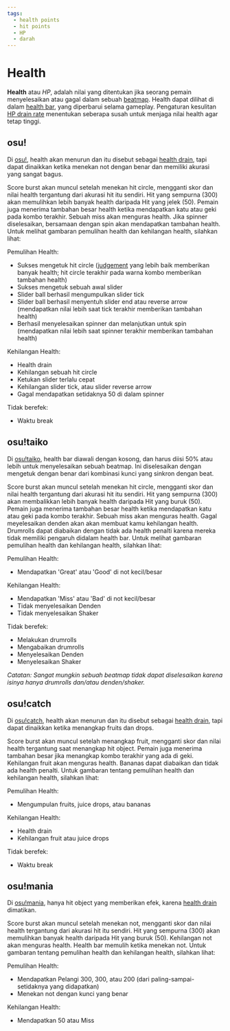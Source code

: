 ```yaml
---
tags:
  - health points
  - hit points
  - HP
  - darah
---
```


# Health

**Health** atau *HP*, adalah nilai yang ditentukan jika seorang pemain menyelesaikan atau gagal dalam sebuah [beatmap](/wiki/Beatmap). Health dapat dilihat di dalam [health bar](/wiki/Client/Interface/Health_bar), yang diperbarui selama gameplay. Pengaturan kesulitan [HP drain rate](/wiki/Beatmapping/HP_drain_rate) menentukan seberapa susah untuk menjaga nilai health agar tetap tinggi. 

## osu!

Di [osu!](/wiki/Game_mode/osu!), health akan menurun dan itu disebut sebagai [health drain](/wiki/Beatmapping/Health_drain), tapi dapat dinaikkan ketika menekan not dengan benar dan memiliki akurasi yang sangat bagus.

Score burst akan muncul setelah menekan hit circle, mengganti skor dan nilai health tergantung dari akurasi hit itu sendiri. Hit yang sempurna (300) akan memulihkan lebih banyak health daripada Hit yang jelek (50). Pemain juga menerima tambahan besar health ketika mendapatkan katu atau geki pada kombo terakhir. Sebuah miss akan menguras health. Jika spinner diselesaikan, bersamaan dengan spin akan mendapatkan tambahan health. Untuk melihat gambaran pemulihan health dan kehilangan health, silahkan lihat:

Pemulihan Health:

- Sukses mengetuk hit circle ([judgement](/wiki/Gameplay/Judgement) yang lebih baik memberikan banyak health; hit circle terakhir pada warna kombo memberikan tambahan health)
- Sukses mengetuk sebuah awal slider
- Slider ball berhasil mengumpulkan slider tick
- Slider ball berhasil menyentuh slider end atau reverse arrow (mendapatkan nilai lebih saat tick terakhir memberikan tambahan health)
- Berhasil menyelesaikan spinner dan melanjutkan untuk spin (mendapatkan nilai lebih saat spinner terakhir memberikan tambahan health)

Kehilangan Health:

- Health drain
- Kehilangan sebuah hit circle
- Ketukan slider terlalu cepat
- Kehilangan slider tick, atau slider reverse arrow
- Gagal mendapatkan setidaknya 50 di dalam spinner

Tidak berefek:

- Waktu break

## osu!taiko

Di [osu!taiko](/wiki/Game_mode/osu!taiko), health bar diawali dengan kosong, dan harus diisi 50% atau lebih untuk menyelesaikan sebuah beatmap. Ini diselesaikan dengan mengetuk dengan benar dari kombinasi kunci yang sinkron dengan beat.

Score burst akan muncul setelah menekan hit circle, mengganti skor dan nilai health tergantung dari akurasi hit itu sendiri. Hit yang sempurna (300) akan membalikkan lebih banyak health daripada Hit yang buruk (50). Pemain juga menerima tambahan besar health ketika mendapatkan katu atau geki pada kombo terakhir. Sebuah miss akan menguras health. Gagal meyelesaikan denden akan akan membuat kamu kehilangan health. Drumrolls dapat diabaikan dengan tidak ada health penalti karena mereka tidak memiliki pengaruh didalam health bar. Untuk melihat gambaran pemulihan health dan kehilangan health, silahkan lihat:

Pemulihan Health:

- Mendapatkan 'Great' atau 'Good' di not kecil/besar 

Kehilangan Health:

- Mendapatkan 'Miss' atau 'Bad' di not kecil/besar
- Tidak menyelesaikan Denden
- Tidak menyelesaikan Shaker

Tidak berefek:

- Melakukan drumrolls
- Mengabaikan drumrolls
- Menyelesaikan Denden
- Menyelesaikan Shaker

*Catatan: Sangat mungkin sebuah beatmap tidak dapat diselesaikan karena isinya hanya drumrolls dan/atau denden/shaker.*

## osu!catch

Di [osu!catch](/wiki/Game_mode/osu!catch), health akan menurun dan itu disebut sebagai [health drain](/wiki/Beatmapping/Health_drain), tapi dapat dinaikkan ketika menangkap fruits dan drops.

Score burst akan muncul setelah menangkap fruit, mengganti skor dan nilai health tergantung saat menangkap hit object. Pemain juga menerima tambahan besar jika menangkap kombo terakhir yang ada di geki. Kehilangan fruit akan menguras health. Bananas dapat diabaikan dan tidak ada health penalti. Untuk gambaran tentang pemulihan health dan kehilangan health, silahkan lihat:

Pemulihan Health:

- Mengumpulan fruits, juice drops, atau bananas

Kehilangan Health:

- Health drain
- Kehilangan fruit atau juice drops

Tidak berefek: 

- Waktu break

## osu!mania

Di [osu!mania](/wiki/Game_mode/osu!mania), hanya hit object yang memberikan efek, karena [health drain](/wiki/Beatmapping/Health_drain) dimatikan.

Score burst akan muncul setelah menekan not, mengganti skor dan nilai health tergantung dari akurasi hit itu sendiri. Hit yang sempurna (300) akan memulihkan banyak health daripada Hit yang buruk (50). Kehilangan not akan menguras health. Health bar memulih ketika menekan not. Untuk gambaran tentang pemulihan health dan kehilangan health, silahkan lihat:

Pemulihan Health:

- Mendapatkan Pelangi 300, 300, atau 200 (dari paling-sampai-setidaknya yang didapatkan)
- Menekan not dengan kunci yang benar

Kehilangan Health:

- Mendapatkan 50 atau Miss
